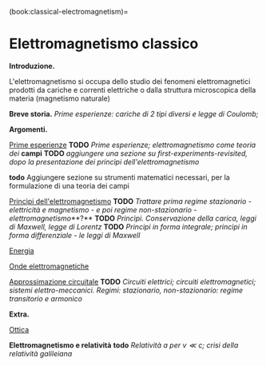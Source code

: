 (book:classical-electromagnetism)=
# Elettromagnetismo classico

**Introduzione.**

L'elettromagnetismo si occupa dello studio dei fenomeni elettromagnetici prodotti da cariche e correnti elettriche o dalla struttura microscopica della materia (magnetismo naturale)

**Breve storia.** *Prime esperienze: cariche di 2 tipi diversi e legge di Coulomb;* 

**Argomenti.**

[Prime esperienze](classical-electromagnetism:first-experiments) **TODO** *Prime esperienze; elettromagnetismo come teoria dei* **campi** **TODO** *aggiungere una sezione su first-experiments-revisited, dopo la presentazione dei princìpi dell'elettromagnetismo*

**todo** Aggiungere sezione su strumenti matematici necessari, per la formulazione di una teoria dei campi

[Princìpi dell'elettromagnetismo](classical-electromagnetism:principles) **TODO** *Trattare prima regime stazionario - elettricità e magnetismo - e poi regime non-stazionario - elettromagnetismo***?** **TODO** *Princìpi. Conservazione della carica, leggi di Maxwell, legge di Lorentz* **TODO** *Principi in forma integrale; princìpi in forma differenziale - le leggi di Maxwell*

[Energia](classical-electromagnetism:energy)

[Onde elettromagnetiche](classical-electromagnetism:waves)

[Approssimazione circuitale](classical-electromagnetism:circuits) **TODO** *Circuiti elettrici; circuiti elettromagnetici; sistemi elettro-meccanici. Regimi: stazionario, non-stazionario: regime transitorio e armonico*

**Extra.**

[Ottica](classical-electromagnetism:optics)

**Elettromagnetismo e relatività** **todo** *Relatività a per $v \ll c$; crisi della relatività galileiana*


